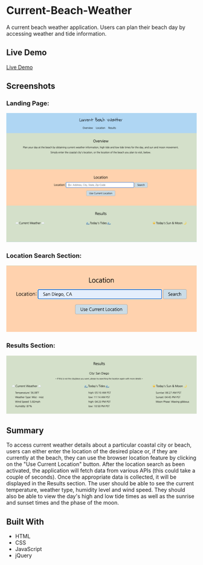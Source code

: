 # Current-Beach-Weather

A current beach weather application. Users can plan their beach day by accessing weather and tide information.

## Live Demo

[Live Demo](https://7424243.github.io/current-beach-weather/)

## Screenshots

### Landing Page:

![landing page image](screenshots/landing-page.png)

### Location Search Section:

![location search section image](screenshots/location-search-section.png)

### Results Section:

![results section image](screenshots/results-section.png)

## Summary

To access current weather details about a particular coastal city or beach, users can either enter the location of the desired place or, if they are currently at the beach, they can use the browser location feature by clicking on the "Use Current Location" button. After the location search as been activated, the application will fetch data from various APIs (this could take a couple of seconds). Once the appropriate data is collected, it will be displayed in the Results section. The user should be able to see the current temperature, weather type, humidity level and wind speed. They should also be able to view the day's high and low tide times as well as the sunrise and sunset times and the phase of the moon.

## Built With

* HTML
* CSS
* JavaScript
* jQuery

